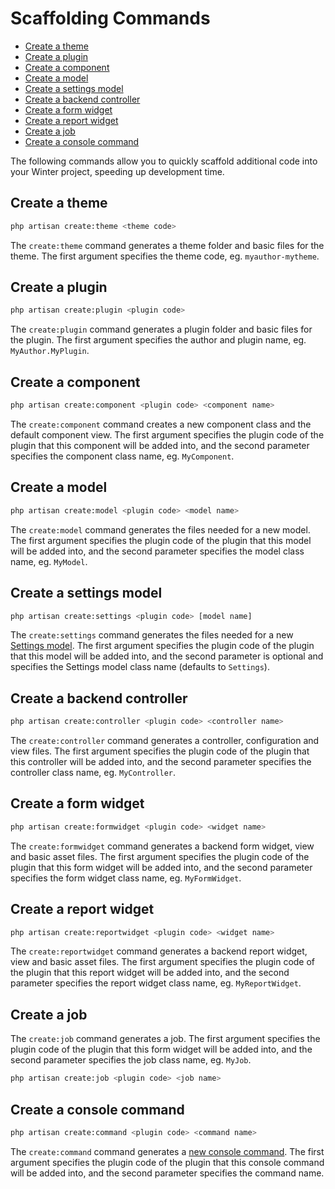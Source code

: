 # Scaffolding Commands

- [Create a theme](#create-theme)
- [Create a plugin](#create-plugin)
- [Create a component](#create-component)
- [Create a model](#create-model)
- [Create a settings model](#create-settings-model)
- [Create a backend controller](#create-controller)
- [Create a form widget](#create-formwidget)
- [Create a report widget](#create-reportwidget)
- [Create a job](#create-job)
- [Create a console command](#create-command)

The following commands allow you to quickly scaffold additional code into your Winter project, speeding up development time.

<a name="create-theme"></a>
## Create a theme

```bash
php artisan create:theme <theme code>
```

The `create:theme` command generates a theme folder and basic files for the theme. The first argument specifies the theme code, eg. `myauthor-mytheme`.

<a name="create-plugin"></a>
## Create a plugin

```bash
php artisan create:plugin <plugin code>
```

The `create:plugin` command generates a plugin folder and basic files for the plugin. The first argument specifies the author and plugin name, eg. `MyAuthor.MyPlugin`.

<a name="create-component"></a>
## Create a component

```bash
php artisan create:component <plugin code> <component name>
```

The `create:component` command creates a new component class and the default component view. The first argument specifies the plugin code of the plugin that this component will be added into, and the second parameter specifies the component class name, eg. `MyComponent`.

<a name="create-model"></a>
## Create a model

```bash
php artisan create:model <plugin code> <model name>
```

The `create:model` command generates the files needed for a new model. The first argument specifies the plugin code of the plugin that this model will be added into, and the second parameter specifies the model class name, eg. `MyModel`.

<a name="create-settings-model"></a>
## Create a settings model

```bash
php artisan create:settings <plugin code> [model name]
```

The `create:settings` command generates the files needed for a new [Settings model](../plugin/settings#database-settings). The first argument specifies the plugin code of the plugin that this model will be added into, and the second parameter is optional and specifies the Settings model class name (defaults to `Settings`).

<a name="create-controller"></a>
## Create a backend controller

```bash
php artisan create:controller <plugin code> <controller name>
```

The `create:controller` command generates a controller, configuration and view files. The first argument specifies the plugin code of the plugin that this controller will be added into, and the second parameter specifies the controller class name, eg. `MyController`.

<a name="create-formwidget"></a>
## Create a form widget

```bash
php artisan create:formwidget <plugin code> <widget name>
```

The `create:formwidget` command generates a backend form widget, view and basic asset files. The first argument specifies the plugin code of the plugin that this form widget will be added into, and the second parameter specifies the form widget class name, eg. `MyFormWidget`.

<a name="create-reportwidget"></a>
## Create a report widget

```bash
php artisan create:reportwidget <plugin code> <widget name>
```

The `create:reportwidget` command generates a backend report widget, view and basic asset files. The first argument specifies the plugin code of the plugin that this report widget will be added into, and the second parameter specifies the report widget class name, eg. `MyReportWidget`.

<a name="create-job"></a>
## Create a job

The `create:job` command generates a job. The first argument specifies the plugin code of the plugin that this form widget will be added into, and the second parameter specifies the job class name, eg. `MyJob`.

```bash
php artisan create:job <plugin code> <job name>
```

<a name="create-command"></a>
## Create a console command

```bash
php artisan create:command <plugin code> <command name>
```

The `create:command` command generates a [new console command](../console/development). The first argument specifies the plugin code of the plugin that this console command will be added into, and the second parameter specifies the command name.
